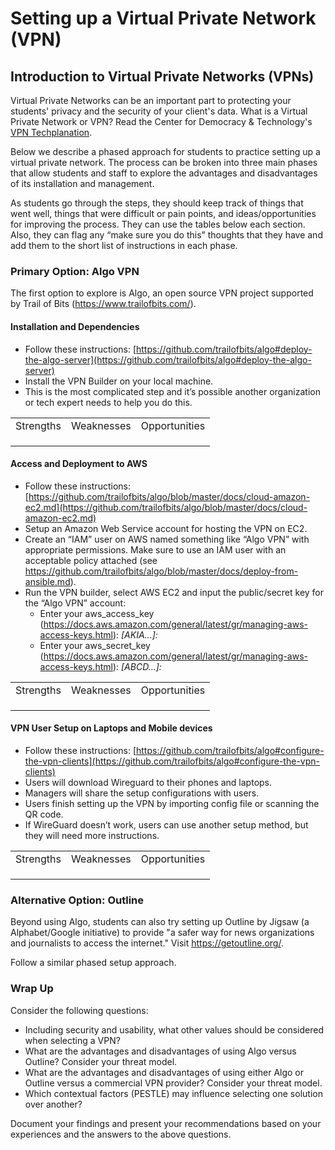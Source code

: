 # **Setting up a Virtual Private Network (VPN)**

## Introduction to Virtual Private Networks (VPNs)

Virtual Private Networks can be an important part to protecting your students' privacy and the security of your client's data. What is a Virtual Private Network or VPN? Read the Center for Democracy & Technology's [VPN Techplanation](https://cdt.org/insights/techsplanations-part-5-virtual-private-networks/).

Below we describe a phased approach for students to practice setting up a virtual private network. The process can be broken into three main phases that allow students and staff to explore the advantages and disadvantages of its installation and management.

As students go through the steps, they should keep track of things that went well, things that were difficult or pain points, and ideas/opportunities for improving the process. They can use the tables below each section. Also, they can flag any “make sure you do this” thoughts that they have and add them to the short list of instructions in each phase.

### Primary Option: Algo VPN

The first option to explore is Algo, an open source VPN project supported by Trail of Bits (https://www.trailofbits.com/).

#### Installation and Dependencies

* Follow these instructions: [https://github.com/trailofbits/algo#deploy-the-algo-server](https://github.com/trailofbits/algo#deploy-the-algo-server)
* Install the VPN Builder on your local machine.
* This is the most complicated step and it’s possible another organization or tech expert needs to help you do this.

<table>
  <tr>
   <td>Strengths 
   </td>
   <td>Weaknesses
   </td>
   <td>Opportunities
   </td>
  </tr>
  <tr>
   <td>
   </td>
   <td>
   </td>
   <td>
   </td>
  </tr>
  <tr>
   <td>
   </td>
   <td>
   </td>
   <td>
   </td>
  </tr>
    <tr>
   <td>
   </td>
   <td>
   </td>
   <td>
   </td>
  </tr>
</table>


#### Access and Deployment to AWS

* Follow these instructions: [https://github.com/trailofbits/algo/blob/master/docs/cloud-amazon-ec2.md](https://github.com/trailofbits/algo/blob/master/docs/cloud-amazon-ec2.md)
* Setup an Amazon Web Service account for hosting the VPN on EC2.
* Create an “IAM” user on AWS named something like “Algo VPN” with appropriate permissions. Make sure to use an IAM user with an acceptable policy attached (see https://github.com/trailofbits/algo/blob/master/docs/deploy-from-ansible.md).
* Run the VPN builder, select AWS EC2 and input the public/secret key for the “Algo VPN” account: 
  * Enter your aws_access_key (https://docs.aws.amazon.com/general/latest/gr/managing-aws-access-keys.html): *[AKIA...]:*
  * Enter your aws_secret_key (https://docs.aws.amazon.com/general/latest/gr/managing-aws-access-keys.html): *[ABCD...]:*


<table>
  <tr>
   <td>Strengths 
   </td>
   <td>Weaknesses
   </td>
   <td>Opportunities
   </td>
  </tr>
  <tr>
   <td>
   </td>
   <td>
   </td>
   <td>
   </td>
  </tr>
  <tr>
   <td>
   </td>
   <td>
   </td>
   <td>
   </td>
  </tr>
    <tr>
   <td>
   </td>
   <td>
   </td>
   <td>
   </td>
  </tr>
</table>


#### VPN User Setup on Laptops and Mobile devices

* Follow these instructions: [https://github.com/trailofbits/algo#configure-the-vpn-clients](https://github.com/trailofbits/algo#configure-the-vpn-clients)
* Users will download Wireguard to their phones and laptops.
* Managers will share the setup configurations with users.
* Users finish setting up the VPN by importing config file or scanning the QR code.
* If WireGuard doesn’t work, users can use another setup method, but they will need more instructions.

<table>
  <tr>
   <td>Strengths 
   </td>
   <td>Weaknesses
   </td>
   <td>Opportunities
   </td>
  </tr>
  <tr>
   <td>
   </td>
   <td>
   </td>
   <td>
   </td>
  </tr>
  <tr>
   <td>
   </td>
   <td>
   </td>
   <td>
   </td>
  </tr>
    <tr>
   <td>
   </td>
   <td>
   </td>
   <td>
   </td>
  </tr>
</table>

### Alternative Option: Outline

Beyond using Algo, students can also try setting up Outline by Jigsaw (a Alphabet/Google initiative) to provide "a safer way for news organizations and journalists to access the internet." Visit https://getoutline.org/.

Follow a similar phased setup approach. 

### Wrap Up

Consider the following questions:

* Including security and usability, what other values should be considered when selecting a VPN?
* What are the advantages and disadvantages of using Algo versus Outline? Consider your threat model.
* What are the advantages and disadvantages of using either Algo or Outline versus a commercial VPN provider? Consider your threat model.
* Which contextual factors (PESTLE) may influence selecting one solution over another?

Document your findings and present your recommendations based on your experiences and the answers to the above questions.

